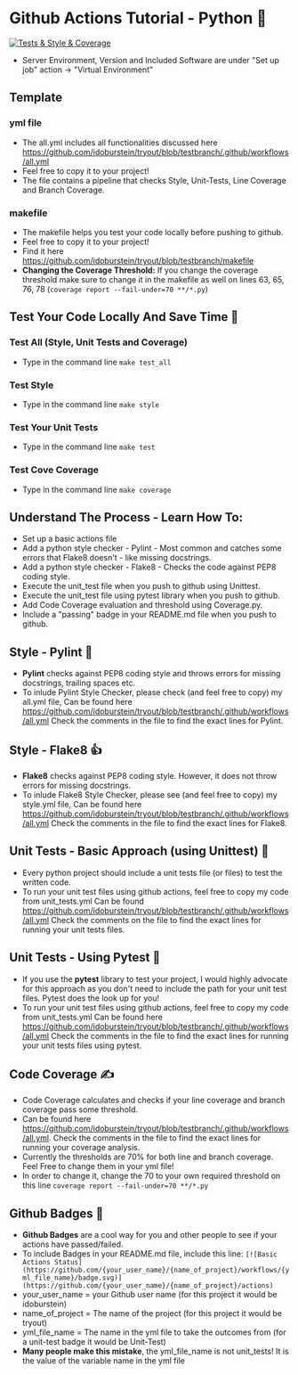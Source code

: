 # Github Actions Tutorial - Python :snake:

[![Tests & Style & Coverage](https://github.com/idoburstein/Github-Actions-Tutorial/actions/workflows/all.yml/badge.svg)](https://github.com/idoburstein/Github-Actions-Tutorial/actions/workflows/all.yml)

* Server Environment, Version and Included Software are under "Set up job" 
action -> "Virtual Environment"

## Template
### yml file
* The all.yml includes all functionalities discussed here 
https://github.com/idoburstein/tryout/blob/testbranch/.github/workflows/all.yml 
* Feel free to copy it to your project!
* The file contains a pipeline that checks Style, Unit-Tests, Line Coverage 
and Branch Coverage.
### makefile
* The makefile helps you test your code locally before pushing to github.
* Feel free to copy it to your project!
* Find it here https://github.com/idoburstein/tryout/blob/testbranch/makefile
* **Changing the Coverage Threshold:** If you change the coverage threshold 
make sure to change it in the makefile as well on lines 63, 65, 76, 78
(`coverage report --fail-under=70 **/*.py`)

## Test Your Code Locally And Save Time :hugs:
### Test All (Style, Unit Tests and Coverage)
* Type in the command line `make test_all`
### Test Style
* Type in the command line `make style`
### Test Your Unit Tests
* Type in the command line `make test`
### Test Cove Coverage
* Type in the command line `make coverage` 

## Understand The Process - Learn How To:
* Set up a basic actions file
* Add a python style checker - Pylint - Most common and catches some errors that Flake8 doesn't - like missing docstrings.
* Add a python style checker - Flake8 - Checks the code against PEP8 coding style.
* Execute the unit_test file when you push to github using Unittest.
* Execute the unit_test file using pytest library when you push to github.
* Add Code Coverage evaluation and threshold using Coverage.py.
* Include a "passing" badge in your README.md file when you push to github.

## Style - Pylint :clap:
* **Pylint** checks against PEP8 coding style and throws errors for missing docstrings, trailing spaces etc.
* To inlude Pylint Style Checker, please check (and feel free to copy) my all.yml file, 
Can be found here https://github.com/idoburstein/tryout/blob/testbranch/.github/workflows/all.yml
Check the comments in the file to find the exact lines for Pylint.

## Style - Flake8 :thumbsup:
* **Flake8** checks against PEP8 coding style. However, 
it does not throw errors for missing docstrings.
* To inlude Flake8 Style Checker, please see (and feel free to copy) my style.yml file, 
Can be found here https://github.com/idoburstein/tryout/blob/testbranch/.github/workflows/all.yml
Check the comments in the file to find the exact lines for Flake8.

## Unit Tests - Basic Approach (using Unittest) :raised_hands:
* Every python project should include a unit tests file (or files) to test the written code.
* To run your unit test files using github actions, feel free to copy my code from unit_tests.yml
Can be found https://github.com/idoburstein/tryout/blob/testbranch/.github/workflows/all.yml
Check the comments on the file to find the exact lines for running your unit tests files.

## Unit Tests - Using Pytest :handshake:
* If you use the **pytest** library to test your project, I would highly advocate for this approach as you 
don't need to include the path for your unit test files. Pytest does the look up for you!
* To run your unit test files using github actions, feel free to copy my code from unit_tests.yml
Can be found here https://github.com/idoburstein/tryout/blob/testbranch/.github/workflows/all.yml
Check the comments in the file to find the exact lines for running your unit tests files using pytest.

## Code Coverage :writing_hand:
* Code Coverage calculates and checks if your line coverage and branch coverage pass some threshold.
* Can be found here https://github.com/idoburstein/tryout/blob/testbranch/.github/workflows/all.yml.
Check the comments in the file to find the exact lines for running your coverage analysis.
* Currently the thresholds are 70% for both line and branch coverage. Feel Free to change them in your yml file!
* In order to change it, change the 70 to your own required threshold on this line 
`coverage report --fail-under=70 **/*.py`  

## Github Badges :rocket:
* **Github Badges** are a cool way for you and other people to see if your 
actions have passed/failed. 
* To include Badges in your README.md file, include this line:
`[![Basic Actions Status](https://github.com/{your_user_name}/{name_of_project}/workflows/{yml_file_name}/badge.svg)]
(https://github.com/{your_user_name}/{name_of_project}/actions)`
* your_user_name = your Github user name (for this project it would be 
idoburstein)
* name_of_project = The name of the project (for this project it would be 
tryout)
* yml_file_name = The name in the yml file to take the outcomes from (for a 
unit-test badge it would be Unit-Test)
* **Many people make this mistake**, the yml_file_name is not unit_tests! 
It is the value of the variable name in the yml file